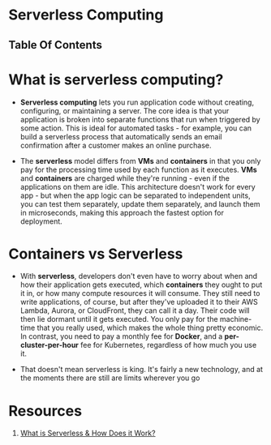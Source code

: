 # Serverless Computing

## Table Of Contents

# What is serverless computing?

- **Serverless computing** lets you run application code without creating, configuring, or maintaining a server. The core idea is that your application is broken into separate functions that run when triggered by some action. This is ideal for automated tasks - for example, you can build a serverless process that automatically sends an email confirmation after a customer makes an online purchase.

- The **serverless** model differs from **VMs** and **containers** in that you only pay for the processing time used by each function as it executes. **VMs** and **containers** are charged while they're running - even if the applications on them are idle. This architecture doesn't work for every app - but when the app logic can be separated to independent units, you can test them separately, update them separately, and launch them in microseconds, making this approach the fastest option for deployment.

# Containers vs Serverless

- With **serverless**, developers don't even have to worry about when and how their application gets executed, which **containers** they ought to put it in, or how many compute resources it will consume. They still need to write applications, of course, but after they've uploaded it to their AWS Lambda, Aurora, or CloudFront, they can call it a day. Their code will then lie dormant until it gets executed. You only pay for the machine-time that you really used, which makes the whole thing pretty economic. In contrast, you need to pay a monthly fee for **Docker**, and a **per-cluster-per-hour** fee for Kubernetes, regardless of how much you use it.

- That doesn't mean serverless is king. It's fairly a new technology, and at the moments there are still are limits wherever you go

# Resources

1. [What is Serverless & How Does it Work?](https://kodekloud.com/blog/what-is-serverless/)
